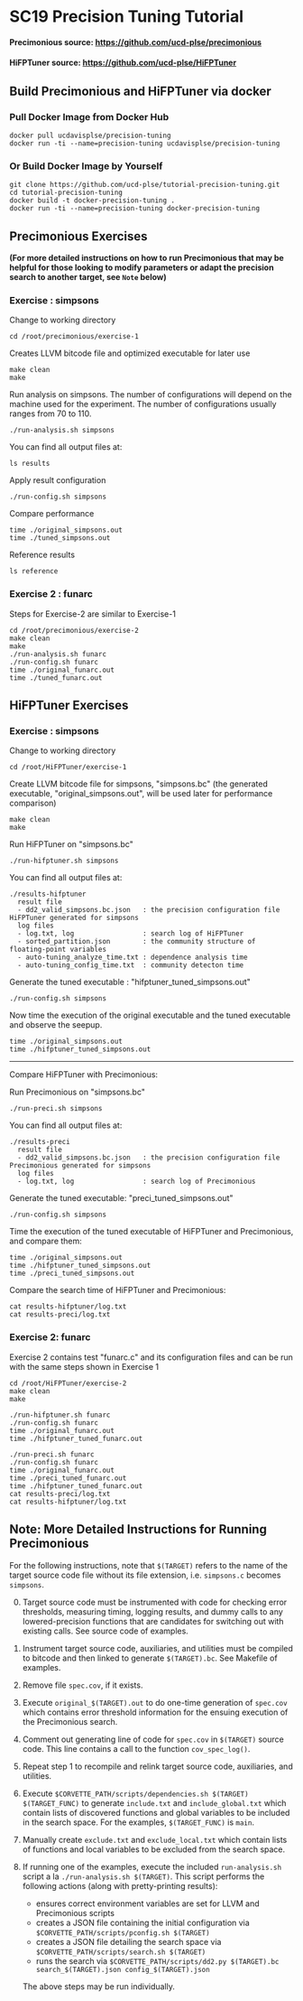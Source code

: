 # SC19 Precision Tuning Tutorial

#### Precimonious source: https://github.com/ucd-plse/precimonious
#### HiFPTuner source: https://github.com/ucd-plse/HiFPTuner

## Build Precimonious and HiFPTuner via docker
### Pull Docker Image from Docker Hub
```
docker pull ucdavisplse/precision-tuning
docker run -ti --name=precision-tuning ucdavisplse/precision-tuning
```
###  Or Build Docker Image by Yourself
```
git clone https://github.com/ucd-plse/tutorial-precision-tuning.git
cd tutorial-precision-tuning 
docker build -t docker-precision-tuning .
docker run -ti --name=precision-tuning docker-precision-tuning
```

## Precimonious Exercises

__(For more detailed instructions on how to run Precimonious that may be
helpful for those looking to modify parameters or adapt the precision
search to another target, see `Note` below)__

### Exercise : simpsons
Change to working directory
```
cd /root/precimonious/exercise-1
```
Creates LLVM bitcode file and optimized executable for later use
```
make clean
make
```
Run analysis on simpsons. The number of configurations will depend on the machine used for the experiment. The number of configurations usually ranges from 70 to 110.
```
./run-analysis.sh simpsons
```
You can find all output files at:
```
ls results
```
Apply result configuration
```
./run-config.sh simpsons
```
Compare performance
```
time ./original_simpsons.out
time ./tuned_simpsons.out
```
Reference results
```
ls reference
```
### Exercise 2 : funarc
Steps for Exercise-2 are similar to Exercise-1
```
cd /root/precimonious/exercise-2
make clean
make
./run-analysis.sh funarc
./run-config.sh funarc
time ./original_funarc.out
time ./tuned_funarc.out
```
## HiFPTuner Exercises
### Exercise : simpsons
Change to working directory
```
cd /root/HiFPTuner/exercise-1
```
Create LLVM bitcode file for simpsons, "simpsons.bc" 
(the generated executable, "original_simpsons.out", will be used later for performance comparison)
```
make clean
make
```
Run HiFPTuner on "simpsons.bc"
```
./run-hifptuner.sh simpsons
```
You can find all output files at:
```
./results-hifptuner
  result file
  - dd2_valid_simpsons.bc.json   : the precision configuration file HiFPTuner generated for simpsons
  log files
  - log.txt, log                 : search log of HiFPTuner
  - sorted_partition.json        : the community structure of floating-point variables
  - auto-tuning_analyze_time.txt : dependence analysis time
  - auto-tuning_config_time.txt  : community detecton time
```
Generate the tuned executable : "hifptuner_tuned_simpsons.out"
```
./run-config.sh simpsons
```
Now time the execution of the original executable and the tuned executable and observe the seepup.
```
time ./original_simpsons.out
time ./hifptuner_tuned_simpsons.out
```
-------------------------------------------
Compare HiFPTuner with Precimonious:

Run Precimonious on "simpsons.bc"
```
./run-preci.sh simpsons
```
You can find all output files at:
```
./results-preci
  result file
  - dd2_valid_simpsons.bc.json   : the precision configuration file Precimonious generated for simpsons
  log files
  - log.txt, log                 : search log of Precimonious
```
Generate the tuned executable: "preci_tuned_simpsons.out"
```
./run-config.sh simpsons
```
Time the execution of the tuned executable of HiFPTuner and Precimonious, and compare them:
```
time ./original_simpsons.out
time ./hifptuner_tuned_simpsons.out
time ./preci_tuned_simpsons.out
```
Compare the search time of HiFPTuner and Precimonious:
```
cat results-hifptuner/log.txt
cat results-preci/log.txt
```
### Exercise 2: funarc
Exercise 2 contains test "funarc.c" and its configuration files and can be run with the same steps shown in Exercise 1
```
cd /root/HiFPTuner/exercise-2
make clean
make

./run-hifptuner.sh funarc
./run-config.sh funarc
time ./original_funarc.out
time ./hifptuner_tuned_funarc.out

./run-preci.sh funarc
./run-config.sh funarc
time ./original_funarc.out
time ./preci_tuned_funarc.out
time ./hifptuner_tuned_funarc.out
cat results-preci/log.txt
cat results-hifptuner/log.txt
```

## Note: More Detailed Instructions for Running Precimonious

For the following instructions, note that `$(TARGET)` refers to the
name of the target source code file without its file extension, i.e.
`simpsons.c` becomes `simpsons`.

0. Target source code must be instrumented with code for checking
   error thresholds, measuring timing, logging results, and dummy
   calls to any lowered-precision functions that are candidates for
   switching out with existing calls. See source code of examples.
1. Instrument target source code, auxiliaries, and
   utilities must be compiled to bitcode and then linked to generate
   `$(TARGET).bc`. See Makefile of examples.
2. Remove file `spec.cov`, if it exists. 
3. Execute `original_$(TARGET).out` to do one-time generation of
   `spec.cov` which contains error threshold information for the
   ensuing execution of the Precimonious search.
4. Comment out generating line of code for `spec.cov` in `$(TARGET)`
   source code. This line contains a call to the function `cov_spec_log()`.
5. Repeat step 1 to recompile and relink target source code,
   auxiliaries, and utilities.
6. Execute `$CORVETTE_PATH/scripts/dependencies.sh $(TARGET)
   $(TARGET_FUNC)` to generate `include.txt` and `include_global.txt`
   which contain lists of discovered functions and global variables to be
   included in the search space. For the examples, `$(TARGET_FUNC)` is
   `main`.
7. Manually create `exclude.txt` and `exclude_local.txt` which contain
   lists of functions and local variables to be excluded from the
   search space.
8. If running one of the examples, execute the included
   `run-analysis.sh` script a la `./run-analysis.sh $(TARGET)`. This
   script performs the following actions (along with pretty-printing
   results):
    - ensures correct environment variables are set for LLVM and
     Precimonious scripts
    - creates a JSON file containing the initial configuration via
      `$CORVETTE_PATH/scripts/pconfig.sh $(TARGET)`
    - creates a JSON file detailing the search space via
      `$CORVETTE_PATH/scripts/search.sh $(TARGET)`
    - runs the search via `$CORVETTE_PATH/scripts/dd2.py $(TARGET).bc
      search_$(TARGET).json config_$(TARGET).json`
   
   The above steps may be run individually.
